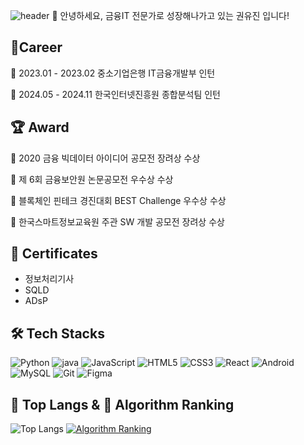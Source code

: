 ![header](https://capsule-render.vercel.app/api?type=waving&color=gradient&height=220&text=Welcome+yuujin00%27s+github+%F0%9F%91%8B&fontSize=40&fontAlign=50&fontAlignY=30&desc=nice+to+meet+you+ꉂꉂ(ᵔᗜᵔ*)&descSize=20&descAlign=50&descAlignY=50)
🙇 안녕하세요, 금융IT 전문가로 성장해나가고 있는 권유진 입니다!

## 🔭Career
👔 2023.01 - 2023.02 중소기업은행 IT금융개발부 인턴

👔 2024.05 - 2024.11 한국인터넷진흥원 종합분석팀 인턴

## 🏆 Award
🥉 2020 금융 빅데이터 아이디어 공모전 장려상 수상

🥇 제 6회 금융보안원 논문공모전 우수상 수상

🥇 블록체인 핀테크 경진대회 BEST Challenge 우수상 수상

🥉 한국스마트정보교육원 주관 SW 개발 공모전 장려상 수상

## 📜 Certificates
- 정보처리기사
- SQLD
- ADsP
  
## 🛠️ Tech Stacks
![Python](https://img.shields.io/badge/python-3776AB.svg?&style=for-the-badge&logo=python&logoColor=white) ![java](https://img.shields.io/badge/Java-000000.svg?&style=for-the-badge) 
![JavaScript](https://img.shields.io/badge/javascript-F7DF1E.svg?&style=for-the-badge&logo=javascript&logoColor=white) ![HTML5](https://img.shields.io/badge/html5-E34F26.svg?&style=for-the-badge&logo=html5&logoColor=white) ![CSS3](https://img.shields.io/badge/css3-1572B6.svg?&style=for-the-badge&logo=css3&logoColor=white) 
![React](https://img.shields.io/badge/react-61DAFB.svg?&style=for-the-badge&logo=react&logoColor=white)  ![Android](https://img.shields.io/badge/android-3DDC84.svg?&style=for-the-badge&logo=android&logoColor=white)
![MySQL](https://img.shields.io/badge/mysql-4479A1.svg?&style=for-the-badge&logo=mysql&logoColor=white)
![Git](https://img.shields.io/badge/git-F05032.svg?&style=for-the-badge&logo=git&logoColor=white) 
![Figma](https://img.shields.io/badge/figma-F24E1E.svg?&style=for-the-badge&logo=figma&logoColor=white)

## 🚌 Top Langs & 🚩 Algorithm Ranking 
![Top Langs](https://github-readme-stats.vercel.app/api/top-langs/?username=yuujin00&layout=compact) 
[![Algorithm Ranking](https://mazassumnida.wtf/api/v2/generate_badge?boj=yuujin00_20)](https://solved.ac/profile/yuujin00)
<!--
**yuujin00/yuujin00** is a ✨ _special_ ✨ repository because its `README.md` (this file) appears on your GitHub profile.

Here are some ideas to get you started:

- 🔭 I’m currently working on ...
- 🌱 I’m currently learning ...
- 👯 I’m looking to collaborate on ...
- 🤔 I’m looking for help with ...
- 💬 Ask me about ...
- 📫 How to reach me: ...
- 😄 Pronouns: ...
- ⚡ Fun fact: ...
-->
